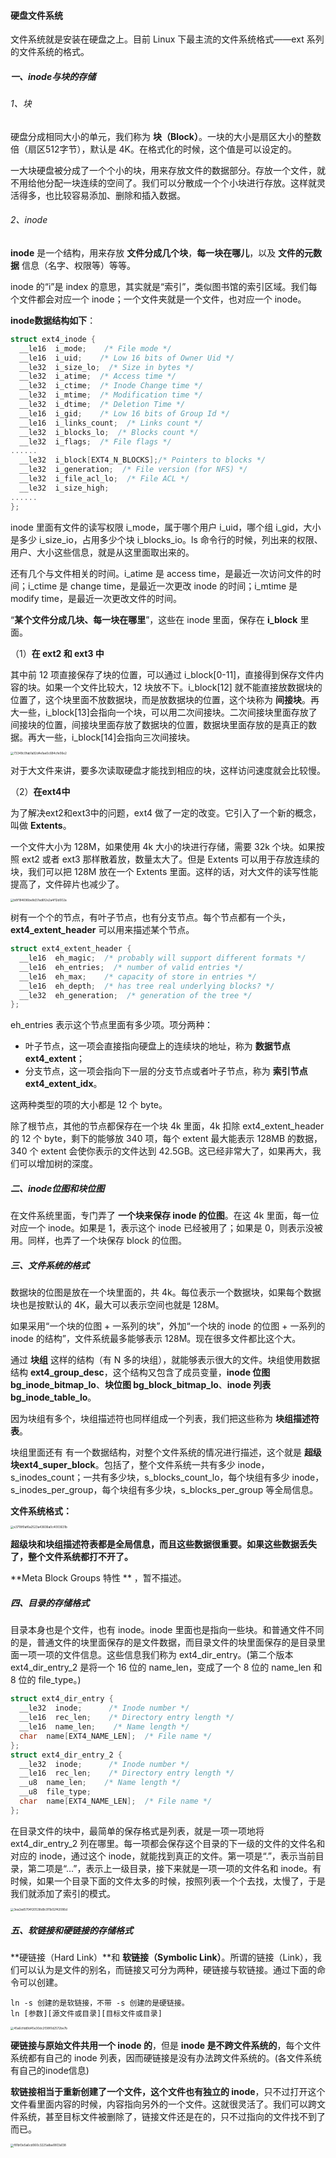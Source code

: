 #### 硬盘文件系统

文件系统就是安装在硬盘之上。目前 Linux 下最主流的文件系统格式——ext 系列的文件系统的格式。

##### 一、inode与块的存储

###### 1、块

硬盘分成相同大小的单元，我们称为 **块（Block）**。一块的大小是扇区大小的整数倍（扇区512字节），默认是 4K。在格式化的时候，这个值是可以设定的。

一大块硬盘被分成了一个个小的块，用来存放文件的数据部分。存放一个文件，就不用给他分配一块连续的空间了。我们可以分散成一个个小块进行存放。这样就灵活得多，也比较容易添加、删除和插入数据。

###### 2、inode

**inode** 是一个结构，用来存放 **文件分成几个块**，**每一块在哪儿**，以及 **文件的元数据** 信息（名字、权限等）等等。

inode 的“i”是 index 的意思，其实就是“索引”，类似图书馆的索引区域。我们每个文件都会对应一个 inode；一个文件夹就是一个文件，也对应一个 inode。

**inode数据结构如下**：

```c
struct ext4_inode {
  __le16  i_mode;    /* File mode */
  __le16  i_uid;    /* Low 16 bits of Owner Uid */
  __le32  i_size_lo;  /* Size in bytes */
  __le32  i_atime;  /* Access time */
  __le32  i_ctime;  /* Inode Change time */
  __le32  i_mtime;  /* Modification time */
  __le32  i_dtime;  /* Deletion Time */
  __le16  i_gid;    /* Low 16 bits of Group Id */
  __le16  i_links_count;  /* Links count */
  __le32  i_blocks_lo;  /* Blocks count */
  __le32  i_flags;  /* File flags */
......
  __le32  i_block[EXT4_N_BLOCKS];/* Pointers to blocks */
  __le32  i_generation;  /* File version (for NFS) */
  __le32  i_file_acl_lo;  /* File ACL */
  __le32  i_size_high;
......
};
```

inode 里面有文件的读写权限 i_mode，属于哪个用户 i_uid，哪个组 i_gid，大小是多少 i_size_io，占用多少个块 i_blocks_io。ls 命令行的时候，列出来的权限、用户、大小这些信息，就是从这里面取出来的。

还有几个与文件相关的时间。i_atime 是 access time，是最近一次访问文件的时间；i_ctime 是 change time，是最近一次更改 inode 的时间；i_mtime 是 modify time，是最近一次更改文件的时间。

“**某个文件分成几块、每一块在哪里**”，这些在 inode 里面，保存在 **i_block** 里面。

（1）**在 ext2 和 ext3 中**

其中前 12 项直接保存了块的位置，可以通过 i_block[0-11]，直接得到保存文件内容的块。如果一个文件比较大，12 块放不下。i_block[12] 就不能直接放数据块的位置了，这个块里面不放数据块，而是放数据块的位置，这个块称为 **间接块**。再大一些，i_block[13]会指向一个块，可以用二次间接块。二次间接块里面存放了间接块的位置，间接块里面存放了数据块的位置，数据块里面存放的是真正的数据。再大一些，i_block[14]会指向三次间接块。

<img src="https://liuyang-picbed.oss-cn-shanghai.aliyuncs.com/img/73349c0fab1a92d4e1ae0c684cfe06e2.jpeg" alt="73349c0fab1a92d4e1ae0c684cfe06e2" style="zoom:33%;" />

对于大文件来讲，要多次读取硬盘才能找到相应的块，这样访问速度就会比较慢。

（2）**在ext4中**

为了解决ext2和ext3中的问题，ext4 做了一定的改变。它引入了一个新的概念，叫做 **Extents**。

一个文件大小为 128M，如果使用 4k 大小的块进行存储，需要 32k 个块。如果按照 ext2 或者 ext3 那样散着放，数量太大了。但是 Extents 可以用于存放连续的块，我们可以把 128M 放在一个 Extents 里面。这样的话，对大文件的读写性能提高了，文件碎片也减少了。

<img src="https://liuyang-picbed.oss-cn-shanghai.aliyuncs.com/img/b8f184696be8d37ad6f2e2a4f12d002a.jpeg" alt="b8f184696be8d37ad6f2e2a4f12d002a" style="zoom:33%;" />

树有一个个的节点，有叶子节点，也有分支节点。每个节点都有一个头，**ext4_extent_header** 可以用来描述某个节点。

```c
struct ext4_extent_header {
  __le16  eh_magic;  /* probably will support different formats */
  __le16  eh_entries;  /* number of valid entries */
  __le16  eh_max;    /* capacity of store in entries */
  __le16  eh_depth;  /* has tree real underlying blocks? */
  __le32  eh_generation;  /* generation of the tree */
};
```

eh_entries 表示这个节点里面有多少项。项分两种：

- 叶子节点，这一项会直接指向硬盘上的连续块的地址，称为 **数据节点 ext4_extent**；
- 分支节点，这一项会指向下一层的分支节点或者叶子节点，称为 **索引节点 ext4_extent_idx**。

这两种类型的项的大小都是 12 个 byte。

除了根节点，其他的节点都保存在一个块 4k 里面，4k 扣除 ext4_extent_header 的 12 个 byte，剩下的能够放 340 项，每个 extent 最大能表示 128MB 的数据，340 个 extent 会使你表示的文件达到 42.5GB。这已经非常大了，如果再大，我们可以增加树的深度。

##### 二、inode位图和块位图

在文件系统里面，专门弄了 **一个块来保存 inode 的位图**。在这 4k 里面，每一位对应一个 inode。如果是 1，表示这个 inode 已经被用了；如果是 0，则表示没被用。同样，也弄了一个块保存 block 的位图。

##### 三、文件系统的格式

数据块的位图是放在一个块里面的，共 4k。每位表示一个数据块，如果每个数据块也是按默认的 4K，最大可以表示空间也就是 128M。

如果采用“一个块的位图 + 一系列的块”，外加“一个块的 inode 的位图 + 一系列的 inode 的结构”，文件系统最多能够表示 128M。现在很多文件都比这个大。

通过  **块组** 这样的结构（有 N 多的块组），就能够表示很大的文件。块组使用数据结构 **ext4_group_desc**，这个结构又包含了成员变量，**inode 位图 bg_inode_bitmap_lo**、**块位图 bg_block_bitmap_lo**、**inode 列表 bg_inode_table_lo**。

因为块组有多个，块组描述符也同样组成一个列表，我们把这些称为 **块组描述符表**。

块组里面还有 有一个数据结构，对整个文件系统的情况进行描述，这个就是 **超级块ext4_super_block**。包括了，整个文件系统一共有多少 inode，s_inodes_count；一共有多少块，s_blocks_count_lo，每个块组有多少 inode，s_inodes_per_group，每个块组有多少块，s_blocks_per_group 等全局信息。

**文件系统格式：**

<img src="https://liuyang-picbed.oss-cn-shanghai.aliyuncs.com/img/e3718f0af6a2523a43606a0c4003631b.jpeg" alt="e3718f0af6a2523a43606a0c4003631b" style="zoom:33%;" />

**超级块和块组描述符表都是全局信息，而且这些数据很重要。如果这些数据丢失了，整个文件系统都打不开了。**

**Meta Block Groups 特性 ** ，暂不描述。

##### 四、目录的存储格式

目录本身也是个文件，也有 inode。inode 里面也是指向一些块。和普通文件不同的是，普通文件的块里面保存的是文件数据，而目录文件的块里面保存的是目录里面一项一项的文件信息。这些信息我们称为 ext4_dir_entry。(第二个版本 ext4_dir_entry_2 是将一个 16 位的 name_len，变成了一个 8 位的 name_len 和 8 位的 file_type。)

```c
struct ext4_dir_entry {
  __le32  inode;      /* Inode number */
  __le16  rec_len;    /* Directory entry length */
  __le16  name_len;    /* Name length */
  char  name[EXT4_NAME_LEN];  /* File name */
};
struct ext4_dir_entry_2 {
  __le32  inode;      /* Inode number */
  __le16  rec_len;    /* Directory entry length */
  __u8  name_len;    /* Name length */
  __u8  file_type;
  char  name[EXT4_NAME_LEN];  /* File name */
};
```

在目录文件的块中，最简单的保存格式是列表，就是一项一项地将 ext4_dir_entry_2 列在哪里。每一项都会保存这个目录的下一级的文件的文件名和对应的 inode，通过这个 inode，就能找到真正的文件。第一项是“.”，表示当前目录，第二项是“…”，表示上一级目录，接下来就是一项一项的文件名和 inode。有时候，如果一个目录下面的文件太多的时候，按照列表一个个去找，太慢了，于是我们就添加了索引的模式。

<img src="https://liuyang-picbed.oss-cn-shanghai.aliyuncs.com/img/3ea2ad5704f20538d9c911b02f42086d.jpeg" alt="3ea2ad5704f20538d9c911b02f42086d" style="zoom:33%;" />

##### 五、软链接和硬链接的存储格式

**硬链接（Hard Link）**和 **软链接（Symbolic Link）**。所谓的链接（Link），我们可以认为是文件的别名，而链接又可分为两种，硬链接与软链接。通过下面的命令可以创建。

```
ln -s 创建的是软链接，不带 -s 创建的是硬链接。
ln [参数][源文件或目录][目标文件或目录]
```

<img src="https://liuyang-picbed.oss-cn-shanghai.aliyuncs.com/img/45a6cfdd9d45e30dc2f38f0d2572be7b.jpeg" alt="45a6cfdd9d45e30dc2f38f0d2572be7b" style="zoom:33%;" />

**硬链接与原始文件共用一个 inode 的**，但是 **inode 是不跨文件系统的**，每个文件系统都有自己的 inode 列表，因而硬链接是没有办法跨文件系统的。(各文件系统有自己的inode信息)

**软链接相当于重新创建了一个文件，这个文件也有独立的 inode**，只不过打开这个文件看里面内容的时候，内容指向另外的一个文件。这就很灵活了。我们可以跨文件系统，甚至目标文件被删除了，链接文件还是在的，只不过指向的文件找不到了而已。



<img src="https://liuyang-picbed.oss-cn-shanghai.aliyuncs.com/img/f81bf3e5a6cd060c3225a8ae1803a138.png" alt="f81bf3e5a6cd060c3225a8ae1803a138" style="zoom:33%;" />


